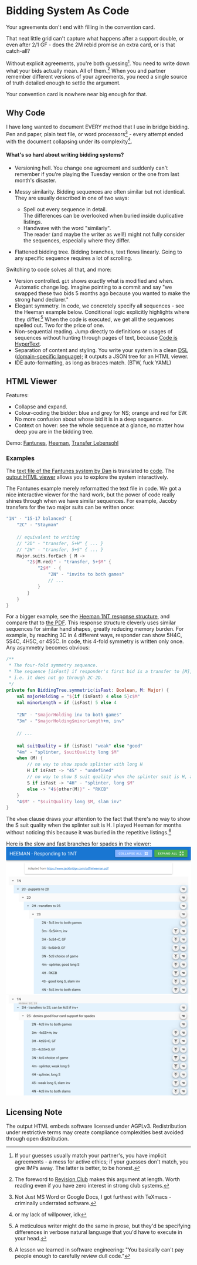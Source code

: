 # Bidding System As Code

Your agreements don't end with filling in the convention card.

That neat little grid can't capture what happens
after a support double, or even after 2/1 GF -
does the 2M rebid promise an extra card, or is that catch-all?

Without explicit agreements, you're both guessing[^1].
You need to write down what your bids actually mean. All of them.[^2]
When you and partner remember different versions of your agreements,
you need a single source of truth detailed enough to settle the argument.

Your convention card is nowhere near big enough for that.

[^1]: If your guesses usually match your partner's,
you have implicit agreements - a mess for active ethics;
if your guesses don't match, you give IMPs away.
The latter is better, to be honest.

[^2]: The foreword to [Revision Club](https://bridgewithdan.com/resources/#:~:text=Revision%20Club,strong%20club%20ever)
makes this argument at length. Worth reading even if you have zero interest in strong club systems.

## Why Code

I have long wanted to document EVERY method that I use in bridge bidding.
Pen and paper, plain text file, or word processors[^3] -
every attempt ended with the document collapsing under its complexity[^4].

[^3]: Not Just MS Word or Google Docs, I got furthest with TeXmacs - criminally underrated software.

[^4]: or my lack of willpower, idk

#### What's so hard about writing bidding systems?

- Versioning hell. You change one agreement and suddenly
  can't remember if you're playing the Tuesday version or
  the one from last month's disaster.

- Messy similarity.
  Bidding sequences are often similar but not identical.
  They are usually described in one of two ways:
  - Spell out every sequence in detail.\
    The differences can be overlooked when buried inside duplicative listings.
  - Handwave with the word "similarly".\
    The reader (and maybe the writer as well!) might not fully consider the sequences,
    especially where they differ.

- Flattened bidding tree.
  Bidding branches, text flows linearly.
  Going to any specific sequence requires a lot of scrolling.

Switching to code solves all that, and more:

- Version controlled. `git` shows exactly what is modified and when. Automatic change log.
  Imagine pointing to a commit and say "we swapped these two bids 5 months ago
  because you wanted to make the strong hand declarer."
- Elegant symmetry.
  In code, we concretely specify all sequences - see the Heeman example below.
  Conditional logic explicitly highlights where they differ.[^5]
  When the code is executed, we get all the sequences spelled out.
  Two for the price of one.
- Non-sequential reading.
  Jump directly to definitions or usages of sequences without hunting through pages of text,
  because [Code is HyperText](https://medium.com/@georgeleung_7777/code-is-hypertext-ecf11f93a531).
- Separation of content and styling. You write your system in a clean [DSL](dsl/README.md)
  ([domain-specific language](https://kotlinlang.org/docs/type-safe-builders.html));
  it outputs a JSON tree for an HTML viewer.
- IDE auto-formatting, as long as braces match. (BTW, fuck YAML)

[^5]: A meticulous writer might do the same in prose,
but they'd be specifying differences in verbose natural language that
you'd have to execute in your head.

## HTML Viewer

Features:

- Collapse and expand.
- Colour-coding the bidder: blue and grey for NS; orange and red for EW.
  No more confusion about whose bid it is in a deep sequence.
- Context on hover: see the whole sequence at a glance, no matter how deep you are in the bidding tree.

Demo: [Fantunes](https://phisgr.github.io/bridge/fantunes/),
[Heeman](https://phisgr.github.io/bridge/heeman/),
[Transfer Lebensohl](https://phisgr.github.io/bridge/xfer-leb/)

### Examples

The [text file of the Fantunes system by Dan](https://bridgewithdan.com/wp-content/uploads/2019/07/Fantoni_Nunes.txt)
is translated to [code](dsl/src/test/kotlin/fantunes/fantunes.kt).
The [output HTML viewer](https://phisgr.github.io/bridge/fantunes/) allows you to explore the system interactively.

The Fantunes example merely reformatted the text file in code.
We got a nice interactive viewer for the hard work,
but the power of code really shines through when we have similar sequences.
For example, Jacoby transfers for the two major suits can be written once:

```kt
"1N" - "15-17 balanced" {
    "2C" - "Stayman"

    // equivalent to writing
    // "2D" - "transfer, 5+H" { ... }
    // "2H" - "transfer, 5+S" { ... }
    Major.suits.forEach { M ->
        "2${M.red}" - "transfer, 5+$M" {
            "2$M" - {
                "2N" - "invite to both games"
                // ...
            }
        }
    }
}
```

For a bigger example, see the [Heeman 1NT response structure](dsl/src/test/kotlin/heeman/heeman.kt),
and compare that to [the PDF](http://www.jackbridge.com/pdf/eheeman.pdf).
This response structure cleverly uses similar sequences for similar hand shapes,
greatly reducing memory burden.
For example, by reaching 3C in 4 different ways, responder can show 5H4C, 5S4C, 4H5C, or 4S5C.
In code, this 4-fold symmetry is written only once. Any asymmetry becomes obvious:

```kt
/**
 * The four-fold symmetry sequence.
 * The sequence [isFast] if responder's first bid is a transfer to [M],
 * i.e. it does not go through 2C-2D.
 */
private fun BiddingTree.symmetric(isFast: Boolean, M: Major) {
    val majorHolding = "${if (isFast) 4 else 5}c$M"
    val minorLength = if (isFast) 5 else 4

    "2N" - "$majorHolding inv to both games"
    "3m" - "$majorHolding$minorLength+m, inv"

    // ...

    val suitQuality = if (isFast) "weak" else "good"
    "4m" - "splinter, $suitQuality long $M"
    when (M) {
        // no way to show spade splinter with long H
        H if isFast -> "4S" - "undefined"
        // no way to show S suit quality when the splinter suit is H, as slow 4H is RKCB
        S if isFast -> "4H" - "splinter, long $M"
        else -> "4${other(M)}" - "RKCB"
    }
    "4$M" - "$suitQuality long $M, slam inv"
}
```

The `when` clause draws your attention to the fact that
there's no way to show the S suit quality when the splinter suit is H.
I played Heeman for months without noticing this
because it was buried in the repetitive listings.[^6]

Here is the slow and fast branches for spades in the viewer:\
![Heeman Slow Spades](heeman_slow.png)\
![Heeman Fast Spades](heeman_fast.png)

[^6]: A lesson we learned in software engineering:
"You basically can't pay people enough to carefully review dull code."

## Licensing Note

The output HTML embeds software licensed under AGPLv3.
Redistribution under restrictive terms may create compliance complexities
best avoided through open distribution.
